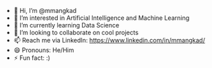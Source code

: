 - 👋 Hi, I’m @mmangkad
- 👀 I’m interested in Artificial Intelligence and Machine Learning
- 🌱 I’m currently learning Data Science
- 💞️ I’m looking to collaborate on cool projects
- 📫 Reach me via LinkedIn: https://www.linkedin.com/in/mmangkad/
- 😄 Pronouns: He/Him
- ⚡ Fun fact: :)
